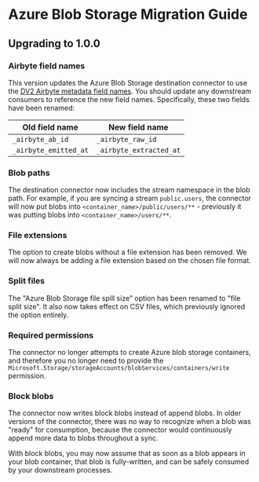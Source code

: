 # Azure Blob Storage Migration Guide

## Upgrading to 1.0.0

### Airbyte field names

This version updates the Azure Blob Storage destination connector to use the [DV2 Airbyte metadata field names](../../platform/understanding-airbyte/airbyte-metadata-fields). You should update any downstream consumers to reference the new field names. Specifically, these two fields have been renamed:

| Old field name        | New field name             |
| --------------------- | -------------------------- |
| `_airbyte_ab_id`      | `_airbyte_raw_id`          |
| `_airbyte_emitted_at` | `_airbyte_extracted_at`    |

### Blob paths

The destination connector now includes the stream namespace in the blob path. For example, if you are syncing a stream `public.users`, the connector will now put blobs into `<container_name>/public/users/**` - previously it was putting blobs into `<container_name>/users/**`.

### File extensions

The option to create blobs without a file extension has been removed. We will now always be adding a file extension based on the chosen file format.

### Split files

The "Azure Blob Storage file spill size" option has been renamed to "file split size". It also now takes effect on CSV files, which previously ignored the option entirely.

### Required permissions

The connector no longer attempts to create Azure blob storage containers, and therefore you no longer need to provide the `Microsoft.Storage/storageAccounts/blobServices/containers/write` permission.

### Block blobs

The connector now writes block blobs instead of append blobs. In older versions of the connector, there was no way to recognize when a blob was "ready" for consumption, because the connector would continuously append more data to blobs throughout a sync.

With block blobs, you may now assume that as soon as a blob appears in your blob container, that blob is fully-written, and can be safely consumed by your downstream processes.
